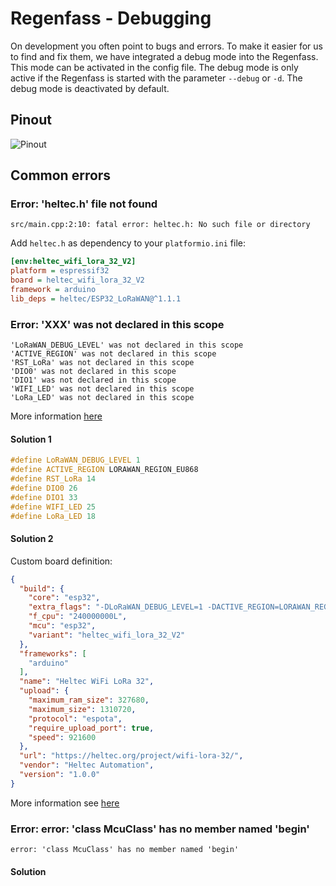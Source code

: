 # Regenfass - Debugging

On development you often point to bugs and errors. To make it easier for us to find and fix them, we have integrated a debug mode into the Regenfass. This mode can be activated in the config file. The debug mode is only active if the Regenfass is started with the parameter `--debug` or `-d`. The debug mode is deactivated by default.

## Pinout

![Pinout](https://resource.heltec.cn/download/WiFi_LoRa32_V3/HTIT-WB32LA(F)_V3.png)

## Common errors

### Error: 'heltec.h' file not found

```shell
src/main.cpp:2:10: fatal error: heltec.h: No such file or directory
```

Add `heltec.h` as dependency to your `platformio.ini` file:

```ini
[env:heltec_wifi_lora_32_V2]
platform = espressif32
board = heltec_wifi_lora_32_V2
framework = arduino
lib_deps = heltec/ESP32_LoRaWAN@^1.1.1
```

### Error: 'XXX' was not declared in this scope

```shell
'LoRaWAN_DEBUG_LEVEL' was not declared in this scope
'ACTIVE_REGION' was not declared in this scope
'RST_LoRa' was not declared in this scope
'DIO0' was not declared in this scope
'DIO1' was not declared in this scope
'WIFI_LED' was not declared in this scope
'LoRa_LED' was not declared in this scope
```

More information [here](http://community.heltec.cn/t/example-for-esp32-lora-node-to-a-lora-gateway-via-lorawan-protocol-does-not-work/1051)

#### Solution 1

```c++
#define LoRaWAN_DEBUG_LEVEL 1
#define ACTIVE_REGION LORAWAN_REGION_EU868
#define RST_LoRa 14
#define DIO0 26
#define DIO1 33
#define WIFI_LED 25
#define LoRa_LED 18
```

#### Solution 2

Custom board definition:
```json
{
  "build": {
    "core": "esp32",
    "extra_flags": "-DLoRaWAN_DEBUG_LEVEL=1 -DACTIVE_REGION=LORAWAN_REGION_EU868 -DRST_LoRa=14 -DDIO0=26 -DDIO1=33 -DWIFI_LED=25 -DLoRa_LED=18",
    "f_cpu": "240000000L",
    "mcu": "esp32",
    "variant": "heltec_wifi_lora_32_V2"
  },
  "frameworks": [
    "arduino"
  ],
  "name": "Heltec WiFi LoRa 32",
  "upload": {
    "maximum_ram_size": 327680,
    "maximum_size": 1310720,
    "protocol": "espota",
    "require_upload_port": true,
    "speed": 921600
  },
  "url": "https://heltec.org/project/wifi-lora-32/",
  "vendor": "Heltec Automation",
  "version": "1.0.0"
}
```

More information see [here](https://docs.platformio.org/en/latest/platforms/creating_board.html)

### Error: error: 'class McuClass' has no member named 'begin'

```shell
error: 'class McuClass' has no member named 'begin'
````

#### Solution



```c++



